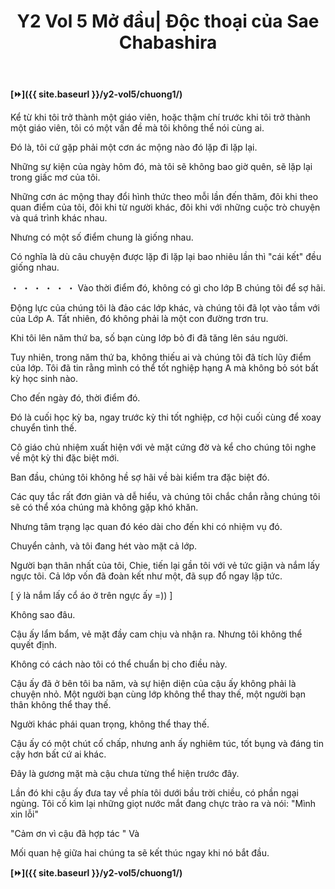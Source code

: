 ﻿---
layout: post
title: Y2 Vol 5 Mở đầu| Độc thoại của Sae Chabashira
permalink: /y2-vol5/modau/
---

**[⏩]({{ site.baseurl }}/y2-vol5/chuong1/)**

Kể từ khi tôi trở thành một giáo viên, hoặc thậm chí trước khi tôi trở thành một giáo viên, tôi có một vấn đề mà tôi không thể nói cùng ai.

Đó là, tôi cứ gặp phải một cơn ác mộng nào đó lặp đi lặp lại.

Những sự kiện của ngày hôm đó, mà tôi sẽ không bao giờ quên, sẽ lặp lại trong giấc mơ của tôi.

Những cơn ác mộng thay đổi hình thức theo mỗi lần đến thăm, đôi khi theo quan điểm của tôi, đôi khi từ người khác, đôi khi với những cuộc trò chuyện và quá trình khác nhau.

Nhưng có một số điểm chung là giống nhau.

Có nghĩa là dù câu chuyện được lặp đi lặp lại bao nhiêu lần thì "cái kết" đều giống nhau.

・ ・ ・ ・ ・ ・ Vào thời điểm đó, không có gì cho lớp B chúng tôi để sợ hãi.

Động lực của chúng tôi là đảo các lớp khác, và chúng tôi đã lọt vào tầm với của Lớp A. Tất nhiên, đó không phải là một con đường trơn tru.

Khi tôi lên năm thứ ba, số bạn cùng lớp bỏ đi đã tăng lên sáu người.

Tuy nhiên, trong năm thứ ba, không thiếu ai và chúng tôi đã tích lũy điểm của lớp. Tôi đã tin rằng mình có thể tốt nghiệp hạng A mà không bỏ sót bất kỳ học sinh nào.

Cho đến ngày đó, thời điểm đó.

Đó là cuối học kỳ ba, ngay trước kỳ thi tốt nghiệp, cơ hội cuối cùng để xoay chuyển tình thế.

Cô giáo chủ nhiệm xuất hiện với vẻ mặt cứng đờ và kể cho chúng tôi nghe về một kỳ thi đặc biệt mới.

Ban đầu, chúng tôi không hề sợ hãi về bài kiểm tra đặc biệt đó.

Các quy tắc rất đơn giản và dễ hiểu, và chúng tôi chắc chắn rằng chúng tôi sẽ có thể xóa chúng mà không gặp khó khăn.

Nhưng tâm trạng lạc quan đó kéo dài cho đến khi có nhiệm vụ đó.

Chuyển cảnh, và tôi đang hét vào mặt cả lớp.

Người bạn thân nhất của tôi, Chie, tiến lại gần tôi với vẻ tức giận và nắm lấy ngực tôi. Cả lớp vốn đã đoàn kết như một, đã sụp đổ ngay lập tức.

[ ý là nắm lấy cổ áo ở trên ngực ấy =)) ]

Không sao đâu.

Cậu ấy lẩm bẩm, vẻ mặt đầy cam chịu và nhận ra. Nhưng tôi không thể quyết định.

Không có cách nào tôi có thể chuẩn bị cho điều này.

Cậu ấy đã ở bên tôi ba năm, và sự hiện diện của cậu ấy không phải là chuyện nhỏ. Một người bạn cùng lớp không thể thay thế, một người bạn thân không thể thay thế.

Người khác phái quan trọng, không thể thay thế.

Cậu ấy có một chút cố chấp, nhưng anh ấy nghiêm túc, tốt bụng và đáng tin cậy hơn bất cứ ai khác.

Đây là gương mặt mà cậu chưa từng thể hiện trước đây.

Lần đó khi cậu ấy đưa tay về phía tôi dưới bầu trời chiều, có phần ngại ngùng. Tôi cố kìm lại những giọt nước mắt đang chực trào ra và nói: "Mình xin lỗi"

"Cảm ơn vì cậu đã hợp tác " Và

Mối quan hệ giữa hai chúng ta sẽ kết thúc ngay khi nó bắt đầu.

**[⏩]({{ site.baseurl }}/y2-vol5/chuong1/)**
